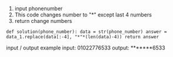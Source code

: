 1. input phonenumber
2. This code changes number to "*" except last 4 numbers
3. return change numbers

`
def solution(phone_number):
    data = str(phone_number)
    answer = data_1.replace(data[:-4], "*"*(len(data)-4))
    return answer
`



input / output example
input: 01022776533
output: *******6533
